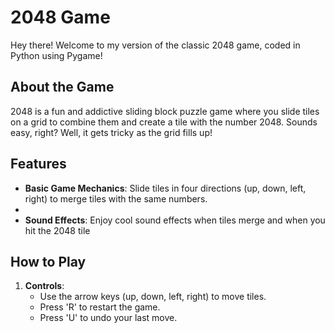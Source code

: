 # 2048 Game

Hey there! Welcome to my version of the classic 2048 game, coded in Python using Pygame!

## About the Game

2048 is a fun and addictive sliding block puzzle game where you slide tiles on a grid to combine them and create a tile with the number 2048. Sounds easy, right? Well, it gets tricky as the grid fills up!

## Features

- **Basic Game Mechanics**: Slide tiles in four directions (up, down, left, right) to merge tiles with the same numbers.
- 
- **Sound Effects**: Enjoy cool sound effects when tiles merge and when you hit the 2048 tile

## How to Play

1. **Controls**:
   - Use the arrow keys (up, down, left, right) to move tiles.
   - Press 'R' to restart the game.
   - Press 'U' to undo your last move.
